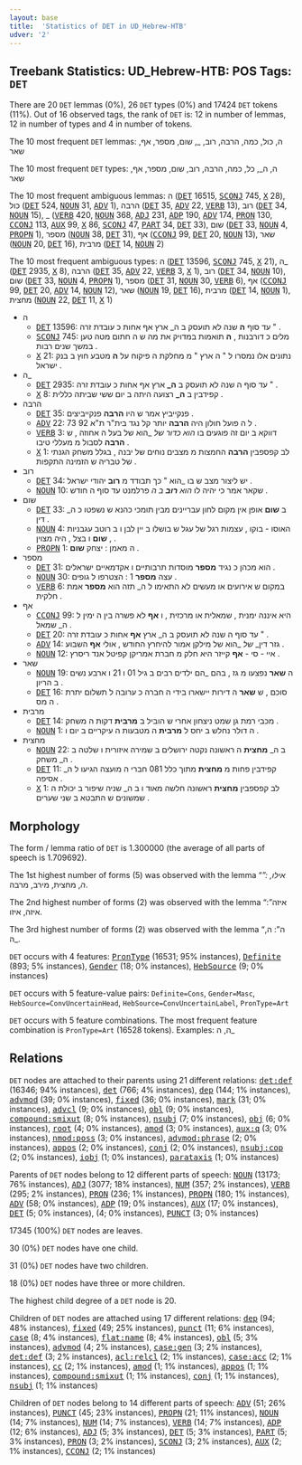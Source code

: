 ```yaml
---
layout: base
title:  'Statistics of DET in UD_Hebrew-HTB'
udver: '2'
---
```


## Treebank Statistics: UD_Hebrew-HTB: POS Tags: `DET`

There are 20 `DET` lemmas (0%), 26 `DET` types (0%) and 17424 `DET` tokens (11%).
Out of 16 observed tags, the rank of `DET` is: 12 in number of lemmas, 12 in number of types and 4 in number of tokens.

The 10 most frequent `DET` lemmas: ה, כול, כמה, הרבה, רוב, _, שום, מספר, אף, שאר

The 10 most frequent `DET` types:  ה, ה_, כל, כמה, הרבה, רוב, שום, מספר, אף, שאר

The 10 most frequent ambiguous lemmas: ה (<tt><a href="he_htb-pos-DET.html">DET</a></tt> 16515, <tt><a href="he_htb-pos-SCONJ.html">SCONJ</a></tt> 745, <tt><a href="he_htb-pos-X.html">X</a></tt> 28), כול (<tt><a href="he_htb-pos-DET.html">DET</a></tt> 524, <tt><a href="he_htb-pos-NOUN.html">NOUN</a></tt> 31, <tt><a href="he_htb-pos-ADV.html">ADV</a></tt> 1), הרבה (<tt><a href="he_htb-pos-DET.html">DET</a></tt> 35, <tt><a href="he_htb-pos-ADV.html">ADV</a></tt> 22, <tt><a href="he_htb-pos-VERB.html">VERB</a></tt> 13), רוב (<tt><a href="he_htb-pos-DET.html">DET</a></tt> 34, <tt><a href="he_htb-pos-NOUN.html">NOUN</a></tt> 15), _ (<tt><a href="he_htb-pos-VERB.html">VERB</a></tt> 420, <tt><a href="he_htb-pos-NOUN.html">NOUN</a></tt> 368, <tt><a href="he_htb-pos-ADJ.html">ADJ</a></tt> 231, <tt><a href="he_htb-pos-ADP.html">ADP</a></tt> 190, <tt><a href="he_htb-pos-ADV.html">ADV</a></tt> 174, <tt><a href="he_htb-pos-PRON.html">PRON</a></tt> 130, <tt><a href="he_htb-pos-CCONJ.html">CCONJ</a></tt> 113, <tt><a href="he_htb-pos-AUX.html">AUX</a></tt> 99, <tt><a href="he_htb-pos-X.html">X</a></tt> 86, <tt><a href="he_htb-pos-SCONJ.html">SCONJ</a></tt> 47, <tt><a href="he_htb-pos-PART.html">PART</a></tt> 34, <tt><a href="he_htb-pos-DET.html">DET</a></tt> 33), שום (<tt><a href="he_htb-pos-DET.html">DET</a></tt> 33, <tt><a href="he_htb-pos-NOUN.html">NOUN</a></tt> 4, <tt><a href="he_htb-pos-PROPN.html">PROPN</a></tt> 1), מספר (<tt><a href="he_htb-pos-NOUN.html">NOUN</a></tt> 38, <tt><a href="he_htb-pos-DET.html">DET</a></tt> 31), אף (<tt><a href="he_htb-pos-CCONJ.html">CCONJ</a></tt> 99, <tt><a href="he_htb-pos-DET.html">DET</a></tt> 20, <tt><a href="he_htb-pos-NOUN.html">NOUN</a></tt> 13), שאר (<tt><a href="he_htb-pos-NOUN.html">NOUN</a></tt> 20, <tt><a href="he_htb-pos-DET.html">DET</a></tt> 16), מרבית (<tt><a href="he_htb-pos-DET.html">DET</a></tt> 14, <tt><a href="he_htb-pos-NOUN.html">NOUN</a></tt> 2)

The 10 most frequent ambiguous types:  ה (<tt><a href="he_htb-pos-DET.html">DET</a></tt> 13596, <tt><a href="he_htb-pos-SCONJ.html">SCONJ</a></tt> 745, <tt><a href="he_htb-pos-X.html">X</a></tt> 21), ה_ (<tt><a href="he_htb-pos-DET.html">DET</a></tt> 2935, <tt><a href="he_htb-pos-X.html">X</a></tt> 8), הרבה (<tt><a href="he_htb-pos-DET.html">DET</a></tt> 35, <tt><a href="he_htb-pos-ADV.html">ADV</a></tt> 22, <tt><a href="he_htb-pos-VERB.html">VERB</a></tt> 3, <tt><a href="he_htb-pos-X.html">X</a></tt> 1), רוב (<tt><a href="he_htb-pos-DET.html">DET</a></tt> 34, <tt><a href="he_htb-pos-NOUN.html">NOUN</a></tt> 10), שום (<tt><a href="he_htb-pos-DET.html">DET</a></tt> 33, <tt><a href="he_htb-pos-NOUN.html">NOUN</a></tt> 4, <tt><a href="he_htb-pos-PROPN.html">PROPN</a></tt> 1), מספר (<tt><a href="he_htb-pos-DET.html">DET</a></tt> 31, <tt><a href="he_htb-pos-NOUN.html">NOUN</a></tt> 30, <tt><a href="he_htb-pos-VERB.html">VERB</a></tt> 6), אף (<tt><a href="he_htb-pos-CCONJ.html">CCONJ</a></tt> 99, <tt><a href="he_htb-pos-DET.html">DET</a></tt> 20, <tt><a href="he_htb-pos-ADV.html">ADV</a></tt> 14, <tt><a href="he_htb-pos-NOUN.html">NOUN</a></tt> 12), שאר (<tt><a href="he_htb-pos-NOUN.html">NOUN</a></tt> 19, <tt><a href="he_htb-pos-DET.html">DET</a></tt> 16), מרבית (<tt><a href="he_htb-pos-DET.html">DET</a></tt> 14, <tt><a href="he_htb-pos-NOUN.html">NOUN</a></tt> 1), מחצית (<tt><a href="he_htb-pos-NOUN.html">NOUN</a></tt> 22, <tt><a href="he_htb-pos-DET.html">DET</a></tt> 11, <tt><a href="he_htb-pos-X.html">X</a></tt> 1)


* ה
  * <tt><a href="he_htb-pos-DET.html">DET</a></tt> 13596: עד סוף <b>ה</b> שנה לא תועסק ב ה_ ארץ אף אחות כ עובדת זרה " .
  * <tt><a href="he_htb-pos-SCONJ.html">SCONJ</a></tt> 745: מלים כ דורבנות , <b>ה</b> תואמות במדויק את מה ש ה חתום מטה טען במשך שנים רבות .
  * <tt><a href="he_htb-pos-X.html">X</a></tt> 21: נתונים אלו נמסרו ל " ה ארץ " מ מחלקת ה פיקוח על <b>ה</b> מטבע חוץ ב בנק ישראל .
* ה_
  * <tt><a href="he_htb-pos-DET.html">DET</a></tt> 2935: עד סוף ה שנה לא תועסק ב <b>ה_</b> ארץ אף אחות כ עובדת זרה " .
  * <tt><a href="he_htb-pos-X.html">X</a></tt> 8: קפידבין ב <b>ה_</b> רצועה היתה ב יום ששי שביתה כללית .
* הרבה
  * <tt><a href="he_htb-pos-DET.html">DET</a></tt> 35: פנקייביץ אמר ש היו <b>הרבה</b> פנקייביצים .
  * <tt><a href="he_htb-pos-ADV.html">ADV</a></tt> 22: ל ה פועל חולון היה <b>הרבה</b> יותר קל נגד בית"ר ת"א 92 73 .
  * <tt><a href="he_htb-pos-VERB.html">VERB</a></tt> 3: דווקא ב יום זה פוגעים בו _הוא כדור_ _של_ _הוא של בעל ה אחוזה , ש <b>הרבה</b> לסבול מ מעללי טיבו .
  * <tt><a href="he_htb-pos-X.html">X</a></tt> 1: לב קפספבין <b>הרבה</b> החמצות מ מצבים נוחים של יבנה , בגלל משחק הגנתי של טבריה ש הזמינה התקפות .
* רוב
  * <tt><a href="he_htb-pos-DET.html">DET</a></tt> 34: יש ליצור מצב ש בו _הוא " כך תבודד מ <b>רוב</b> יהודי ישראל .
  * <tt><a href="he_htb-pos-NOUN.html">NOUN</a></tt> 10: שקאר אמר כי יהיה לו _הוא <b>רוב</b> ב ה_ פרלמנט עד סוף ה חודש .
* שום
  * <tt><a href="he_htb-pos-DET.html">DET</a></tt> 33: ב <b>שום</b> אופן אין מקום לחון עבריינים מבין תומכי כהנא ש נשפטו כ ה_ דין .
  * <tt><a href="he_htb-pos-NOUN.html">NOUN</a></tt> 4: האוסו - בוקו , עצמות רגל של עגל ש בושלו ב יין לבן ו ב רוטב עגבניות , <b>שום</b> ו בצל , היה מצוין .
  * <tt><a href="he_htb-pos-PROPN.html">PROPN</a></tt> 1: ה מאמן : יצחק <b>שום</b> .
* מספר
  * <tt><a href="he_htb-pos-DET.html">DET</a></tt> 31: הוא מכהן כ נגיד <b>מספר</b> מוסדות תרבותיים ו אקדמאיים ישראלים .
  * <tt><a href="he_htb-pos-NOUN.html">NOUN</a></tt> 30: עצה <b>מספר</b> 1 : הצטרפו ל גופים .
  * <tt><a href="he_htb-pos-VERB.html">VERB</a></tt> 6: במקום ש אירועים או מעשים לא התאימו ל ה_ תזה הוא <b>מספר</b> אמת חלקית .
* אף
  * <tt><a href="he_htb-pos-CCONJ.html">CCONJ</a></tt> 99: היא איננה ימנית , שמאלית או מרכזית , ו <b>אף</b> לא פשרה בין ה ימין ל ה_ שמאל .
  * <tt><a href="he_htb-pos-DET.html">DET</a></tt> 20: עד סוף ה שנה לא תועסק ב ה_ ארץ <b>אף</b> אחות כ עובדת זרה " .
  * <tt><a href="he_htb-pos-ADV.html">ADV</a></tt> 14: גזר דין_ _של_ _הוא של מילקן אמור להיחרץ החודש , אולי <b>אף</b> השבוע .
  * <tt><a href="he_htb-pos-NOUN.html">NOUN</a></tt> 12: איי - סי - <b>אף</b> קייזר היא חלק מ חברת אמריקן קפיטל אנד ריסרץ .
* שאר
  * <tt><a href="he_htb-pos-NOUN.html">NOUN</a></tt> 19: ה <b>שאר</b> נפצעו מ גז , בהם _הם ילדים רבים ב גיל 01 ו 21 ו ארבע נשים ב הריון .
  * <tt><a href="he_htb-pos-DET.html">DET</a></tt> 16: סוכם , ש <b>שאר</b> ה דירות יישארו בידי ה חברה כ ערובה ל תשלום יתרת ה מס .
* מרבית
  * <tt><a href="he_htb-pos-DET.html">DET</a></tt> 14: מכבי רמת גן שמט ניצחון אחרי ש הוביל ב <b>מרבית</b> דקות ה משחק .
  * <tt><a href="he_htb-pos-NOUN.html">NOUN</a></tt> 1: ה דולר נחלש ב יחס ל <b>מרבית</b> ה מטבעות ה עיקריים ב יום ו .
* מחצית
  * <tt><a href="he_htb-pos-NOUN.html">NOUN</a></tt> 22: ב ה_ <b>מחצית</b> ה ראשונה נקטה ירושלים ב שמירה איזורית ו שלטה ב ה_ משחק .
  * <tt><a href="he_htb-pos-DET.html">DET</a></tt> 11: קפידבין פחות מ <b>מחצית</b> מתוך כלל 081 חברי ה מועצה הגיעו ל ה_ אסיפה .
  * <tt><a href="he_htb-pos-X.html">X</a></tt> 1: לב קפספבין <b>מחצית</b> ראשונה חלשה מאוד ו ב ה_ שניה שיפור ב יכולת ה שמשונים ש התבטא ב שני שערים .

## Morphology

The form / lemma ratio of `DET` is 1.300000 (the average of all parts of speech is 1.709692).

The 1st highest number of forms (5) was observed with the lemma “_”: אילו, ה_, מחצית, מירב, מרבה.

The 2nd highest number of forms (2) was observed with the lemma “איזה”: איזה, איזו.

The 3rd highest number of forms (2) was observed with the lemma “ה”: ה, ה_.

`DET` occurs with 4 features: <tt><a href="he_htb-feat-PronType.html">PronType</a></tt> (16531; 95% instances), <tt><a href="he_htb-feat-Definite.html">Definite</a></tt> (893; 5% instances), <tt><a href="he_htb-feat-Gender.html">Gender</a></tt> (18; 0% instances), <tt><a href="he_htb-feat-HebSource.html">HebSource</a></tt> (9; 0% instances)

`DET` occurs with 5 feature-value pairs: `Definite=Cons`, `Gender=Masc`, `HebSource=ConvUncertainHead`, `HebSource=ConvUncertainLabel`, `PronType=Art`

`DET` occurs with 5 feature combinations.
The most frequent feature combination is `PronType=Art` (16528 tokens).
Examples: ה, ה_


## Relations

`DET` nodes are attached to their parents using 21 different relations: <tt><a href="he_htb-dep-det-def.html">det:def</a></tt> (16346; 94% instances), <tt><a href="he_htb-dep-det.html">det</a></tt> (766; 4% instances), <tt><a href="he_htb-dep-dep.html">dep</a></tt> (144; 1% instances), <tt><a href="he_htb-dep-advmod.html">advmod</a></tt> (39; 0% instances), <tt><a href="he_htb-dep-fixed.html">fixed</a></tt> (36; 0% instances), <tt><a href="he_htb-dep-mark.html">mark</a></tt> (31; 0% instances), <tt><a href="he_htb-dep-advcl.html">advcl</a></tt> (9; 0% instances), <tt><a href="he_htb-dep-obl.html">obl</a></tt> (9; 0% instances), <tt><a href="he_htb-dep-compound-smixut.html">compound:smixut</a></tt> (8; 0% instances), <tt><a href="he_htb-dep-nsubj.html">nsubj</a></tt> (7; 0% instances), <tt><a href="he_htb-dep-obj.html">obj</a></tt> (6; 0% instances), <tt><a href="he_htb-dep-root.html">root</a></tt> (4; 0% instances), <tt><a href="he_htb-dep-amod.html">amod</a></tt> (3; 0% instances), <tt><a href="he_htb-dep-aux-q.html">aux:q</a></tt> (3; 0% instances), <tt><a href="he_htb-dep-nmod-poss.html">nmod:poss</a></tt> (3; 0% instances), <tt><a href="he_htb-dep-advmod-phrase.html">advmod:phrase</a></tt> (2; 0% instances), <tt><a href="he_htb-dep-appos.html">appos</a></tt> (2; 0% instances), <tt><a href="he_htb-dep-conj.html">conj</a></tt> (2; 0% instances), <tt><a href="he_htb-dep-nsubj-cop.html">nsubj:cop</a></tt> (2; 0% instances), <tt><a href="he_htb-dep-iobj.html">iobj</a></tt> (1; 0% instances), <tt><a href="he_htb-dep-parataxis.html">parataxis</a></tt> (1; 0% instances)

Parents of `DET` nodes belong to 12 different parts of speech: <tt><a href="he_htb-pos-NOUN.html">NOUN</a></tt> (13173; 76% instances), <tt><a href="he_htb-pos-ADJ.html">ADJ</a></tt> (3077; 18% instances), <tt><a href="he_htb-pos-NUM.html">NUM</a></tt> (357; 2% instances), <tt><a href="he_htb-pos-VERB.html">VERB</a></tt> (295; 2% instances), <tt><a href="he_htb-pos-PRON.html">PRON</a></tt> (236; 1% instances), <tt><a href="he_htb-pos-PROPN.html">PROPN</a></tt> (180; 1% instances), <tt><a href="he_htb-pos-ADV.html">ADV</a></tt> (58; 0% instances), <tt><a href="he_htb-pos-ADP.html">ADP</a></tt> (19; 0% instances), <tt><a href="he_htb-pos-AUX.html">AUX</a></tt> (17; 0% instances), <tt><a href="he_htb-pos-DET.html">DET</a></tt> (5; 0% instances),  (4; 0% instances), <tt><a href="he_htb-pos-PUNCT.html">PUNCT</a></tt> (3; 0% instances)

17345 (100%) `DET` nodes are leaves.

30 (0%) `DET` nodes have one child.

31 (0%) `DET` nodes have two children.

18 (0%) `DET` nodes have three or more children.

The highest child degree of a `DET` node is 20.

Children of `DET` nodes are attached using 17 different relations: <tt><a href="he_htb-dep-dep.html">dep</a></tt> (94; 48% instances), <tt><a href="he_htb-dep-fixed.html">fixed</a></tt> (49; 25% instances), <tt><a href="he_htb-dep-punct.html">punct</a></tt> (11; 6% instances), <tt><a href="he_htb-dep-case.html">case</a></tt> (8; 4% instances), <tt><a href="he_htb-dep-flat-name.html">flat:name</a></tt> (8; 4% instances), <tt><a href="he_htb-dep-obl.html">obl</a></tt> (5; 3% instances), <tt><a href="he_htb-dep-advmod.html">advmod</a></tt> (4; 2% instances), <tt><a href="he_htb-dep-case-gen.html">case:gen</a></tt> (3; 2% instances), <tt><a href="he_htb-dep-det-def.html">det:def</a></tt> (3; 2% instances), <tt><a href="he_htb-dep-acl-relcl.html">acl:relcl</a></tt> (2; 1% instances), <tt><a href="he_htb-dep-case-acc.html">case:acc</a></tt> (2; 1% instances), <tt><a href="he_htb-dep-cc.html">cc</a></tt> (2; 1% instances), <tt><a href="he_htb-dep-amod.html">amod</a></tt> (1; 1% instances), <tt><a href="he_htb-dep-appos.html">appos</a></tt> (1; 1% instances), <tt><a href="he_htb-dep-compound-smixut.html">compound:smixut</a></tt> (1; 1% instances), <tt><a href="he_htb-dep-conj.html">conj</a></tt> (1; 1% instances), <tt><a href="he_htb-dep-nsubj.html">nsubj</a></tt> (1; 1% instances)

Children of `DET` nodes belong to 14 different parts of speech: <tt><a href="he_htb-pos-ADV.html">ADV</a></tt> (51; 26% instances), <tt><a href="he_htb-pos-PUNCT.html">PUNCT</a></tt> (45; 23% instances), <tt><a href="he_htb-pos-PROPN.html">PROPN</a></tt> (21; 11% instances), <tt><a href="he_htb-pos-NOUN.html">NOUN</a></tt> (14; 7% instances), <tt><a href="he_htb-pos-NUM.html">NUM</a></tt> (14; 7% instances), <tt><a href="he_htb-pos-VERB.html">VERB</a></tt> (14; 7% instances), <tt><a href="he_htb-pos-ADP.html">ADP</a></tt> (12; 6% instances), <tt><a href="he_htb-pos-ADJ.html">ADJ</a></tt> (5; 3% instances), <tt><a href="he_htb-pos-DET.html">DET</a></tt> (5; 3% instances), <tt><a href="he_htb-pos-PART.html">PART</a></tt> (5; 3% instances), <tt><a href="he_htb-pos-PRON.html">PRON</a></tt> (3; 2% instances), <tt><a href="he_htb-pos-SCONJ.html">SCONJ</a></tt> (3; 2% instances), <tt><a href="he_htb-pos-AUX.html">AUX</a></tt> (2; 1% instances), <tt><a href="he_htb-pos-CCONJ.html">CCONJ</a></tt> (2; 1% instances)

